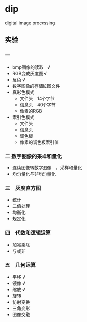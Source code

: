 # dip
digital image processing

## 实验

### 一
* bmp图像的读取　√
* RGB变成灰度图  √
* 反色    √
* 数字图像的存储位图文件
* 真彩色模式
	* 文件头　14个字节
	* 信息头　40个字节
	* 像素的RGB
* 索引色模式
	* 文件头
	* 信息头
	* 调色板
	* 像素的调色板索引值
### 二 数字图像的采样和量化
* 连续图像转数字图像　，采样和量化
* 均匀量化与非均匀量化

### 三　灰度直方图
* 统计
* 二值处理
* 均衡化
* 规定化
### 四　代数和逻辑运算
* 加减乘除
* 与或非
### 五　几何运算
* 平移 √
* 镜像 √
* 缩放 √
* 旋转
* 仿射变换
* 三角变形
* 图像交融

